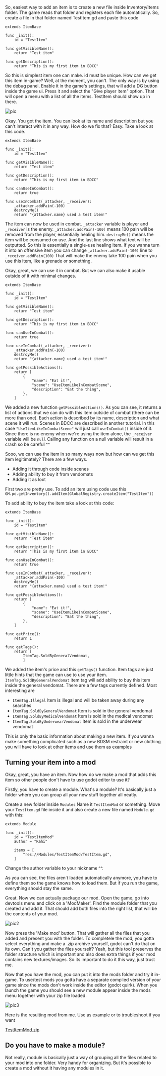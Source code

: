 So, easiest way to add an item is to create a new file inside Inventory/Items folder. The game reads that folder and registers each file automatically. So, create a file in that folder named TestItem.gd and paste this code

```
extends ItemBase

func _init():
	id = "TestItem"

func getVisibleName():
	return "Test item"
	
func getDescription():
	return "This is my first item in BDCC"
```

So this is simplest item one can make. id must be unique.
How can we get this item in-game? Well, at the moment, you can't. The only way is by using the debug panel. Enable it in the game's settings, that will add a DG button inside the game ui. Press it and select the "Give player item" option. That will open a menu with a list of all the items. TestItem should show up in there.

![pic](https://user-images.githubusercontent.com/14040378/186443254-88595e6b-504a-4177-8529-d3c163a1710b.png)

Okay. You got the item. You can look at its name and description but you can't interact with it in any way. How do we fix that? Easy. Take a look at this code.

```
extends ItemBase

func _init():
	id = "TestItem"

func getVisibleName():
	return "Test item"
	
func getDescription():
	return "This is my first item in BDCC"

func canUseInCombat():
	return true

func useInCombat(_attacker, _receiver):
	_attacker.addPain(-100)
	destroyMe()
	return "{attacker.name} used a test item!"
```

The item can now be used in combat. `_attacker` variable is player and `_receiver` is the enemy. `_attacker.addPain(-100)` means 100 pain will be removed from the player, essentially healing him. `destroyMe()` means the item will be consumed on use. And the last line shows what text will be outputted. So this is essentially a single-use healing item. If you wanna turn it into an offensive item you can change `_attacker.addPain(-100)` line to `_receiver.addPain(100)` That will make the enemy take 100 pain when you use this item, like a grenade or something.

Okay, great, we can use it in combat. But we can also make it usable outside of it with minimal changes.

```
extends ItemBase

func _init():
	id = "TestItem"

func getVisibleName():
	return "Test item"
	
func getDescription():
	return "This is my first item in BDCC"

func canUseInCombat():
	return true

func useInCombat(_attacker, _receiver):
	_attacker.addPain(-100)
	destroyMe()
	return "{attacker.name} used a test item!"

func getPossibleActions():
	return [
		{
			"name": "Eat it!",
			"scene": "UseItemLikeInCombatScene",
			"description": "Eat the thing",
		},
	]
```

We added a new function `getPossibleActions()`. As you can see, it returns a list of actions that we can do with this item outside of combat (there can be more than one). Each action is described by its name, description and what scene it will run. Scenes in BDCC are described in another tutorial. In this case `"UseItemLikeInCombatScene"` will just call `useInCombat()` inside of it. Since there is no enemy when we're using the item alone, the `_receiver` variable will be `null` Calling any function on a null variable will result in a crash so be careful ^^

Sooo, we can use the item in so many ways now but how can we get this item legitimately? There are a few ways.
- Adding it through code inside scenes
- Adding ability to buy it from vendomats
- Adding it as loot

First two are pretty use. To add an item using code use this
`GM.pc.getInventory().addItem(GlobalRegistry.createItem("TestItem"))`

To add ability to buy the item take a look at this code:

```
extends ItemBase

func _init():
	id = "TestItem"

func getVisibleName():
	return "Test item"
	
func getDescription():
	return "This is my first item in BDCC"

func canUseInCombat():
	return true

func useInCombat(_attacker, _receiver):
	_attacker.addPain(-100)
	destroyMe()
	return "{attacker.name} used a test item!"

func getPossibleActions():
	return [
		{
			"name": "Eat it!",
			"scene": "UseItemLikeInCombatScene",
			"description": "Eat the thing",
		},
	]

func getPrice():
	return 1
	
func getTags():
	return [
		ItemTag.SoldByGeneralVendomat,
		]
```

We added the item's price and this `getTags()` function. Item tags are just little hints that the game can use to use your item. `ItemTag.SoldByGeneralVendomat` item tag will add ability to buy this item inside the general vendomat. There are a few tags currently defined. Most interesting are

- `ItemTag.Illegal` Item is illegal and will be taken away during any searches
- `ItemTag.SoldByGeneralVendomat` Item is sold in the general vendomat
- `ItemTag.SoldByMedicalVendomat` Item is sold in the medical vendomat
- `ItemTag.SoldByUnderwearVendomat` Item is sold in the underwear vendomat

This is only the basic information about making a new item. If you wanna make something complicated such as a new BDSM restraint or new clothing you will have to look at other items and use them as examples

## Turning your item into a mod
Okay, great, you have an item. Now how do we make a mod that adds this item so other people don't have to use godot editor to use it?

Firstly, you have to create a module. What's a module? It's basically just a folder where you can group all your new stuff together all neatly.

Create a new folder inside `Modules` Name it `TestItemMod` or something. Move your `TestItem.gd` file inside it and also create a new file named `Module.gd` with this:

```
extends Module

func _init():
	id = "TestItemMod"
	author = "Rahi"
	
	items = [
		"res://Modules/TestItemMod/TestItem.gd",
	]
```

Change the author variable to your nickname ^^.

As you can see, the files aren't loaded automatically anymore, you have to define them so the game knows how to load them. But if you run the game, everything should stay the same.

Great. Now we can actually package our mod. Open the game, go into devtools menu and click on a 'ModMaker'. Find the module folder that you created and add it. That should add both files into the right list, that will be the contents of your mod.

![pic2](https://user-images.githubusercontent.com/14040378/186454139-2bfeca4f-5a05-4f02-b5b6-e2f9a537c886.png)

Now press the 'Make mod' button. That will gather all the files that you added and present you with the folder. To completele the mod, you gotta select everything and make a .zip archive yourself, godot can't do that on its own. Can't you gather the files yourself? Yeah, but this tool preserves the folder structure which is important and also does extra things if your mod contains new textures/images. So its important to do it this way, just trust me.

Now that you have the mod, you can put it into the mods folder and try it in-game. To use/test mods you gotta have a separate complied version of your game since the mods don't work inside the editor (godot quirk). When you launch the game you should see a new module appear inside the mods menu together with your zip file loaded.

![pic3](https://user-images.githubusercontent.com/14040378/186455813-5738cf09-df7d-48b3-a662-d3b6fa1d8c81.png)

Here is the resulting mod from me. Use as example or to troubleshoot if you want

[TestItemMod.zip](https://github.com/Alexofp/BDCC/files/9417316/TestItemMod.zip)

## Do you have to make a module?

Not really, module is basically just a way of grouping all the files related to your mod into one folder. Very handy for organizing. But it's possible to create a mod without it having any modules in it.
